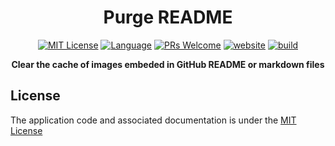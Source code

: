 <h1 align="center">Purge README</h1>

<p align="center">
  <a href="/wow-actions/purge-readme/blob/master/LICENSE"><img alt="MIT License" src="https://img.shields.io/github/license/wow-actions/purge-readme?style=flat-square"></a>
  <a href="https://www.typescriptlang.org" rel="nofollow"><img alt="Language" src="https://img.shields.io/badge/language-TypeScript-blue.svg?style=flat-square"></a>
  <a href="https://github.com/wow-actions/purge-readme/pulls"><img alt="PRs Welcome" src="https://img.shields.io/badge/PRs-Welcome-brightgreen.svg?style=flat-square" ></a>
  <a href="https://github.com/marketplace/actions/purge-readme" rel="nofollow"><img alt="website" src="https://img.shields.io/static/v1?label=&labelColor=505050&message=Marketplace&color=0076D6&style=flat-square&logo=google-chrome&logoColor=0076D6" ></a>
  <a href="https://github.com/wow-actions/purge-readme/actions/workflows/release.yml"><img alt="build" src="https://img.shields.io/github/workflow/status/wow-actions/purge-readme/Release/master?logo=github&style=flat-square" ></a>
</p>

<p align="center">
  <strong>Clear the cache of images embeded in GitHub README or markdown files</strong>
</p>

## License

The application code and associated documentation is under the [MIT License](LICENSE)
